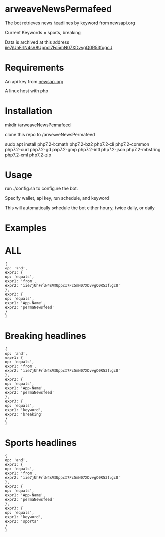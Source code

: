# arweaveNewsPermafeed
The bot retrieves news headlines by keyword from newsapi.org 

Current Keywords = sports, breaking  

Data is archived at this address [iie7jUhFrlN4sV8UppcI7Fc5mN07XDvvgQ0R53fugcU](https://viewblock.io/arweave/address/iie7jUhFrlN4sV8UppcI7Fc5mN07XDvvgQ0R53fugcU)

# Requirements
An api key from [newsapi.org](https://www.newsapi.org)

A linux host with php 

# Installation
mkdir /arweaveNewsPermafeed

clone this repo to /arweaveNewsPermafeed

sudo apt install php7.2-bcmath php7.2-bz2 php7.2-cli php7.2-common php7.2-curl php7.2-gd php7.2-gmp php7.2-intl php7.2-json php7.2-mbstring php7.2-xml php7.2-zip 

# Usage
run ./config.sh to configure the bot. 

Specify wallet, api key, run schedule, and keyword

This will automatically schedule the bot either hourly, twice daily, or daily

# Examples
# ALL
    {
    op: 'and',
    expr1: {
    op: 'equals',
    expr1: 'from',
    expr2: 'iie7jUhFrlN4sV8UppcI7Fc5mN07XDvvgQ0R53fugcU'
    },
    expr2: {
    op: 'equals',
    expr1: 'App-Name',
    expr2: 'permaNewsfeed'
    }
    }
    
# Breaking headlines
    {
    op: 'and',
    expr1: {
    op: 'equals',
    expr1: 'from',
    expr2: 'iie7jUhFrlN4sV8UppcI7Fc5mN07XDvvgQ0R53fugcU'
    },
    expr2: {
    op: 'equals',
    expr1: 'App-Name',
    expr2: 'permaNewsfeed'
    },
    expr3: {
    op: 'equals',
    expr1: 'keyword',
    expr2: 'breaking'
    }
    }
    
# Sports headlines
    {
    op: 'and',
    expr1: {
    op: 'equals',
    expr1: 'from',
    expr2: 'iie7jUhFrlN4sV8UppcI7Fc5mN07XDvvgQ0R53fugcU'
    },
    expr2: {
    op: 'equals',
    expr1: 'App-Name',
    expr2: 'permaNewsfeed'
    },
    expr3: {
    op: 'equals',
    expr1: 'keyword',
    expr2: 'sports'
    }
    }
